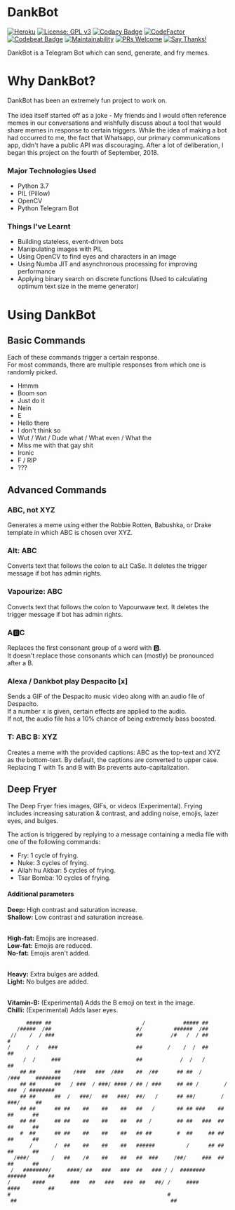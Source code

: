 # DankBot
[![Heroku](https://heroku-badge.herokuapp.com/?app=dankbot-tg&style=flat)](https://telegram.me/TheRealDankBot)
[![License: GPL v3](https://img.shields.io/badge/License-GPL%20v3-blue.svg?style=flat-square)](https://www.gnu.org/licenses/gpl-3.0)
[![Codacy Badge](https://img.shields.io/codacy/grade/bae5054274c7463f98206a684c9e58b5.svg?style=flat-square)](https://www.codacy.com/app/Rippr/DankBot)
[![CodeFactor](https://www.codefactor.io/repository/github/rippr/dankbot/badge)](https://www.codefactor.io/repository/github/rippr/dankbot)
[![Codebeat Badge](https://codebeat.co/badges/34ed37f8-955c-4907-8edb-c902b99f6b78)](https://codebeat.co/projects/github-com-rippr-dankbot-master)
[![Maintainability](https://img.shields.io/codeclimate/maintainability/Rippr/DankBot.svg?style=flat-square)](https://codeclimate.com/github/Rippr/DankBot/maintainability)
[![PRs Welcome](https://img.shields.io/badge/PRs-welcome-brightgreen.svg?style=flat-square)](http://makeapullrequest.com)
[![Say Thanks!](https://img.shields.io/badge/Say%20Thanks-!-1EAEDB.svg?style=flat-square)](https://saythanks.io/to/Rippr)


DankBot is a Telegram Bot which can send, generate, and fry memes.

# Why DankBot?
DankBot has been an extremely fun project to work on. <br><br>
The idea itself started off as a joke - My friends and I would often reference memes in our conversations and wishfully discuss about a tool that would share memes in response to certain triggers. While the idea of making a bot had occurred to me, the fact that Whatsapp, our primary communications app, didn't have a public API was discouraging. After a lot of deliberation, I began this project on the fourth of September, 2018.

### Major Technologies Used
- Python 3.7
- PIL (Pillow)
- OpenCV
- Python Telegram Bot

### Things I've Learnt
- Building stateless, event-driven bots
- Manipulating images with PIL
- Using OpenCV to find eyes and characters in an image
- Using Numba JIT and asynchronous processing for improving performance
- Applying binary search on discrete functions (Used to calculating optimum text size in the meme generator)

# Using DankBot

## Basic Commands
Each of these commands trigger a certain response. <br>
For most commands, there are multiple responses from which one is randomly picked.

- Hmmm
- Boom son
- Just do it
- Nein
- E
- Hello there
- I don't think so
- Wut / Wat / Dude what / What even / What the
- Miss me with that gay shit
- Ironic
- F / RIP
- ???

## Advanced Commands

### ABC, not XYZ
Generates a meme using either the Robbie Rotten, Babushka, or Drake template in which ABC is chosen over XYZ.

### Alt: ABC
Converts text that follows the colon to aLt CaSe. It deletes the trigger message if bot has admin rights.

### Vapourize: ABC
Converts text that follows the colon to Vapourwave text. It deletes the trigger message if bot has admin rights.

### A🅱C
Replaces the first consonant group of a word with 🅱. <br>
It doesn't replace those consonants which can (mostly) be pronounced after a B.

### Alexa / Dankbot play Despacito \[x\]
Sends a GIF of the Despacito music video along with an audio file of Despacito. <br>
If a number x is given, certain effects are applied to the audio. <br>
If not, the audio file has a 10% chance of being extremely bass boosted. <br>

### T: ABC B: XYZ
Creates a meme with the provided captions: ABC as the top-text and XYZ as the bottom-text.
By default, the captions are converted to upper case.
Replacing T with Ts and B with Bs prevents auto-capitalization.


## Deep Fryer
The Deep Fryer fries images, GIFs, or videos (Experimental).
Frying includes increasing saturation & contrast, and adding noise, emojis, lazer eyes, and bulges.

The action is triggered by replying to a message containing a media file with one of the following commands:

- Fry: 1 cycle of frying.
- Nuke: 3 cycles of frying.
- Allah hu Akbar: 5 cycles of frying.
- Tsar Bomba: 10 cycles of frying.

#### Additional parameters

**Deep:** High contrast and saturation increase. <br>
**Shallow:** Low contrast and saturation increase. <br><br>

**High-fat:** Emojis are increased. <br>
**Low-fat:** Emojis are reduced. <br>
**No-fat:** Emojis aren't added. <br><br>

**Heavy:** Extra bulges are added. <br>
**Light:** No bulges are added. <br><br>

**Vitamin-B:** (Experimental) Adds the B emoji on text in the image. <br>
**Chilli:** (Experimental) Adds laser eyes.





          ##### ##                             /            ##### ##
       /#####  /##                           #/          ######  /##
     //    /  / ###                          ##         /#   /  / ##                  #
    /     /  /   ###                         ##        /    /  /  ##                 ##
         /  /     ###                        ##            /  /   /                  ##
        ## ##      ##    /###   ###  /###    ##  /##      ## ##  /        /###     ########
        ## ##      ##   / ###  / ###/ #### / ## / ###     ## ## /        / ###  / ########
        ## ##      ##  /   ###/   ##   ###/  ##/   /      ## ##/        /   ###/     ##
        ## ##      ## ##    ##    ##    ##   ##   /       ## ## ###    ##    ##      ##
        ## ##      ## ##    ##    ##    ##   ##  /        ## ##   ###  ##    ##      ##
        #  ##      ## ##    ##    ##    ##   ## ##        #  ##     ## ##    ##      ##
           /       /  ##    ##    ##    ##   ######          /      ## ##    ##      ##
      /###/       /   ##    /#    ##    ##   ##  ###     /##/     ###  ##    ##      ##
     /   ########/     ####/ ##   ###   ###  ##   ### / /  ########     ######       ##
    /       ####        ###   ##   ###   ###  ##   ##/ /     ####        ####         ##
    #                                                  #
     ##                                                 ##
